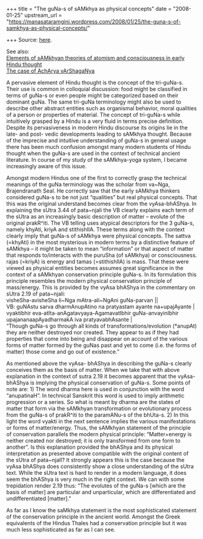 +++
title = "The guNa-s of sAMkhya as physical concepts"
date = "2008-01-25"
upstream_url = "https://manasataramgini.wordpress.com/2008/01/25/the-guna-s-of-samkhya-as-physical-concepts/"

+++
Source: [here](https://manasataramgini.wordpress.com/2008/01/25/the-guna-s-of-samkhya-as-physical-concepts/).

See also:  
[Elements of sAMkhyan theories of atomism and consciousness in early
Hindu
thought](https://manasataramgini.wordpress.com/2008/01/20/elements-of-samkhyan-theories-of-atomism-and-consciousness-in-early-hindu-thought/ "Permanent Link to Elements of sAMkhyan theories of atomism and consciousness in early Hindu thought")  
[The case of AchArya
vArShagaNya](https://manasataramgini.wordpress.com/2008/01/21/the-case-of-acharya-varshaganya/ "Permanent Link to The case of AchArya vArShagaNya")

A pervasive element of Hindu thought is the concept of the tri-guNa-s.
Their use is common in colloquial discussion: food might be classified
in terms of guNa-s or even people might be categorized based on their
dominant guNa. The same tri-guNa terminology might also be used to
describe other abstract entities such as organismal behavior, moral
qualities of a person or properties of material. The concept of
tri-guNa-s while intuitively grasped by a Hindu is a very fluid in terms
precise definition. Despite its pervasiveness in modern Hindu discourse
its origins lie in the late- and post- vedic developments leading to
sAMkhya thought. Because of the imprecise and intuitive understanding of
guNa-s in general usage there has been much confusion amongst many
modern students of Hindu thought when the guNa-s are used in the context
of technical ancient literature. In course of my study of the
sAMkhya-yoga system, I became increasingly aware of this issue.

Amongst modern Hindus one of the first to correctly grasp the technical
meanings of the guNa terminology was the scholar from va\~Nga,
Brajendranath Seal. He correctly saw that the early sAMkhya thinkers
considered guNa-s to be not just “qualities” but real physical concepts.
That this was the original understand becomes clear from the
vyAsa-bhAShya. In explaining the sUtra 3.44 of pata\~njali the VB
clearly explains each term of the sUtra as an increasingly basic
description of matter – evolute of the original prakR^iti. The VB
telling uses atypical descriptors for the 3 guNa-s, namely khyAti, kriyA
and stithishIlA. These terms along with the context clearly imply that
guNa-s of sAMkhya were physical concepts. The sattva (=khyAti) in the
most mysterious in modern terms by a distinctive feature of sAMkhya – it
might be taken to mean “information” or that aspect of matter that
responds to/interacts with the puruSha (of sAMkhya) or consciousness.
rajas (=kriyA) is energy and tamas (=stithishIlA) is mass. That these
were viewed as physical entities becomes assumes great significance in
the context of a sAMkhyan conservation principle guNa-s. In its
formulation this principle resembles the modern physical conservation
principle of mass/energy. This is provided by the vyAsa bhAShya in the
commentary on sUtra 2.19 of pata\~njali:  
visheSha-avisheSha li\~Nga mAtra-ali\~NgAni guNa-parvan \|\|  
VB: guNAstu sarva dharmAnupAtino na pratyastam ayante na+upajAyante \|
vyaktibhir eva-atIta-anAgatavyaya-AgamavatIbhir guNa-anvayinIbhir
upajananaapAyadharmakA iva pratyavabhAsante \|  
“Though guNa-s go through all kinds of transformations/evolution
(\*anupAt) they are neither destroyed nor created. They appear to as if
they had properties that come into being and disappear on account of the
various forms of matter formed by the guNas past and yet to come (i.e.
the forms of matter) those come and go out of existence.”

As mentioned above the vyAsa- bhAShya in describing the guNa-s clearly
conceives them as the basis of matter. When we take that with above
explanation in the context of sutra 2.19 it becomes apparent that the
vyAsa-bhAShya is implying the physical conservation of guNa-s. Some
points of note are: 1) The word dharma here is used in conjunction with
the word “anupatinaH”. In technical Sanskrit this word is used to imply
arithmetic progression or a series. So what is meant by dharma are the
states of matter that form via the sAMkhyan transformation or
evolutionary process from the guNa-s of prakR^iti to the paramANu-s of
the bhUta-s. 2) In this light the word vyakti in the next sentence
implies the various manifestations or forms of matter/energy. Thus, the
sAMkhyan statement of the principle of conservation parallels the modern
physical principle: “Matter+energy is neither created nor destroyed; it
is only transformed from one form to another”. Is this explanation
provided the bhAShya and its physical interpretation as presented above
compatible with the original content of the sUtra of pata\~njalI? It
strongly appears this is the case because the vyAsa bhAShya does
consistently show a close understanding of the sUtra text. While the
sUtra text is hard to render in a modern language, it does seem the
bhAShya is very much in the right context. We can with some trepidation
render 2.19 thus: “The evolutes of the guNa-s \[which are the basis of
matter\] are particular and unparticular, which are differentiated and
undifferentiated \[matter\].”

As far as I know the saMkhya statement is the most sophisticated
statement of the conservation principle in the ancient world. Amongst
the Greek equivalents of the Hindus Thales had a conservation principle
but it was much less sophisticated as far as I can see.

